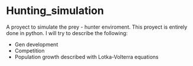 # Hunting_simulation
A proyect to simulate the prey - hunter enviroment. This proyect is entirely done in python. I will try to describe the following:

- Gen development
- Competition
- Population growth described with Lotka-Volterra equations

